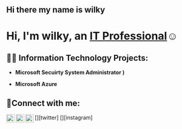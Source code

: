 ## Hi there my name is wilky
<h1>Hi, I'm wilky, an <a href="https://linkedin.com/in/wilkymichel">IT Professional</a>☺</h1>

<h2>👨‍💻 Information Technology Projects:</h2>

- <b>Microsoft Secuirty System Administrator )</b>
 
- <b>Microsoft Azure</b>


  
<h2>🤳Connect with me:</h2>

[<img align="left" alt="Josh | Twitter" width="22px" src="https://cdn.jsdelivr.net/npm/simple-icons@v3/icons/twitter.svg" />][twitter]
[<img align="left" alt="Josh | LinkedIn" width="22px" src="https://cdn.jsdelivr.net/npm/simple-icons@v3/icons/linkedin.svg" />][linkedin]
[<img align="left" alt="Josh | Instagram" width="22px" src="https://cdn.jsdelivr.net/npm/simple-icons@v3/icons/instagram.svg" />][instagram]


[linkedin]: https://linkedin.com/in/wilkymichel
